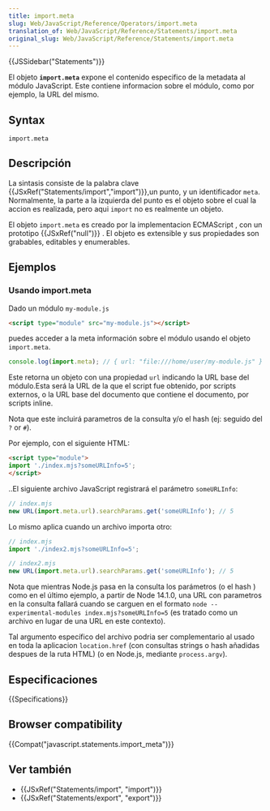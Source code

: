 ```yaml
---
title: import.meta
slug: Web/JavaScript/Reference/Operators/import.meta
translation_of: Web/JavaScript/Reference/Statements/import.meta
original_slug: Web/JavaScript/Reference/Statements/import.meta
---
```


{{JSSidebar("Statements")}}

El objeto **`import.meta`** expone el contenido especifico de la metadata al módulo JavaScript. Este contiene informacion sobre el módulo, como por ejemplo, la URL del mismo.

## Syntax

```
import.meta
```

## Descripción

La sintasis consiste de la palabra clave {{JSxRef("Statements/import","import")}},un punto, y un identificador `meta`. Normalmente, la parte a la izquierda del punto es el objeto sobre el cual la accion es realizada, pero aqui `import` no es realmente un objeto.

El objeto `import.meta` es creado por la implementacion ECMAScript , con un prototipo {{JSxRef("null")}} . El objeto es extensible y sus propiedades son grabables, editables y enumerables.

## Ejemplos

### Usando import.meta

Dado un módulo `my-module.js`

```html
<script type="module" src="my-module.js"></script>
```

puedes acceder a la meta información sobre el módulo usando el objeto `import.meta`.

```js
console.log(import.meta); // { url: "file:///home/user/my-module.js" }
```

Este retorna un objeto con una propiedad `url` indicando la URL base del módulo.Esta será la URL de la que el script fue obtenido, por scripts externos, o la URL base del documento que contiene el documento, por scripts inline.

Nota que este incluirá parametros de la consulta y/o el hash (ej: seguido del `?` or `#`).

Por ejemplo, con el siguiente HTML:

```html
<script type="module">
import './index.mjs?someURLInfo=5';
</script>
```

..El siguiente archivo JavaScript registrará el parámetro `someURLInfo`:

```js
// index.mjs
new URL(import.meta.url).searchParams.get('someURLInfo'); // 5
```

Lo mismo aplica cuando un archivo importa otro:

```js
// index.mjs
import './index2.mjs?someURLInfo=5';

// index2.mjs
new URL(import.meta.url).searchParams.get('someURLInfo'); // 5
```

Nota que mientras Node.js pasa en la consulta los parámetros (o el hash ) como en el último ejemplo, a partir de Node 14.1.0, una URL con parametros en la consulta fallará cuando se carguen en el formato `node --experimental-modules index.mjs?someURLInfo=5` (es tratado como un archivo en lugar de una URL en este contexto).

Tal argumento específico del archivo podria ser complementario al usado en toda la aplicacion `location.href` (con consultas strings o hash añadidas despues de la ruta HTML) (o en Node.js, mediante `process.argv`).

## Especificaciones

{{Specifications}}

## Browser compatibility

{{Compat("javascript.statements.import_meta")}}

## Ver también

- {{JSxRef("Statements/import", "import")}}
- {{JSxRef("Statements/export", "export")}}
